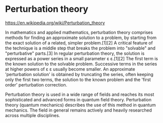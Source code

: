 # Perturbation theory

https://en.wikipedia.org/wiki/Perturbation_theory

In mathematics and applied mathematics, perturbation theory comprises methods for finding an approximate solution to a problem, by starting from the exact solution of a related, simpler problem.[1][2] A critical feature of the technique is a middle step that breaks the problem into "solvable" and "perturbative" parts.[3] In regular perturbation theory, the solution is expressed as a power series in a small parameter 
ε
ε.[1][2] The first term is the known solution to the solvable problem. Successive terms in the series at higher powers of 
ε
ε usually become smaller. An approximate 'perturbation solution' is obtained by truncating the series, often keeping only the first two terms, the solution to the known problem and the 'first order' perturbation correction.

Perturbation theory is used in a wide range of fields and reaches its most sophisticated and advanced forms in quantum field theory. Perturbation theory (quantum mechanics) describes the use of this method in quantum mechanics. The field in general remains actively and heavily researched across multiple disciplines.
